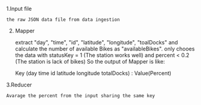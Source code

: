 1.Input file
	
	the raw JSON data file from data ingestion

2. Mapper
	
	extract "day", "time", "id", "latitude", "longitude", "toalDocks" and calculate the number of available Bikes as "availableBikes".
	only chooes the data with statusKey = 1 (The station works well) and percent < 0.2 (The station is lack of bikes)
	So the output of Mapper is like:

	Key (day time id latitude longitude totalDocks) : Value(Percent)

3.Reducer
	
	Avarage the percent from the input sharing the same key


